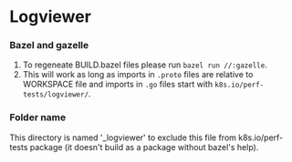 # Logviewer

### Bazel and gazelle
1. To regeneate BUILD.bazel files please run `bazel run //:gazelle`.
2. This will work as long as imports in `.proto` files are relative to WORKSPACE file and imports in `.go` files start with `k8s.io/perf-tests/logviewer/`.


### Folder name
This directory is named '_logviewer' to exclude this file from k8s.io/perf-tests package (it doesn't build as a package without bazel's help).
